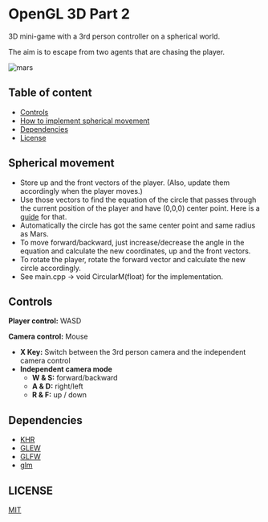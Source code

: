 OpenGL 3D Part 2
=================================
3D mini-game with a 3rd person controller on a spherical world.

The aim is to escape from two agents that are chasing the player.


![mars](https://user-images.githubusercontent.com/37274614/104811200-14190280-580b-11eb-9d71-63f3cac8dd09.gif)


## Table of content
* [Controls](#controls)
* [How to implement spherical movement](#how-to-achieve-spherical-movement)
* [Dependencies](#dependencies)
* [License](#license)

## Spherical movement
* Store up and the front vectors of the player. (Also, update them accordingly when the player moves.)
* Use those vectors to find the equation of the circle that passes through the current position of the player and have (0,0,0) center point. Here is a [guide](https://www.quora.com/A-problem-in-3D-geometry-what-is-the-equation-of-the-circle-see-details) for that.
* Automatically the circle has got the same center point and same radius as Mars.
* To move forward/backward, just increase/decrease the angle in the equation and calculate the new coordinates, up and the front vectors.
* To rotate the player, rotate the forward vector and calculate the new circle accordingly.
* See main.cpp -> void CircularM(float) for the implementation.

## Controls
**Player control:** WASD

**Camera control:** Mouse
- **X Key:** Switch between the 3rd person camera and the independent camera control
- **Independent camera mode**
  - **W & S:** forward/backward
  - **A & D:** right/left
  - **R & F:** up / down

## Dependencies
* [KHR](https://www.khronos.org/registry/EGL/api/KHR/khrplatform.h)
* [GLEW](http://glew.sourceforge.net/)
* [GLFW](https://github.com/glfw/glfw)
* [glm](https://github.com/g-truc/glm)

## LICENSE
[MIT](../LICENSE)

